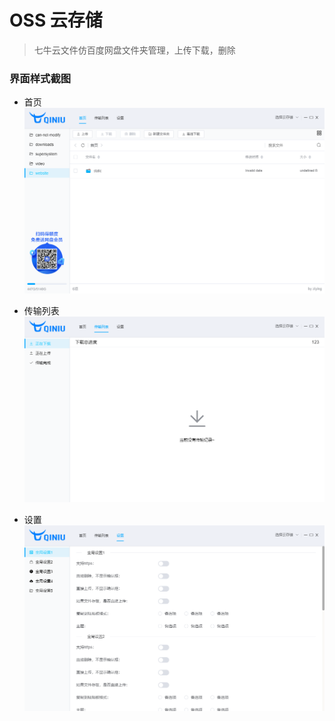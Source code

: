 # OSS 云存储

> 七牛云文件仿百度网盘文件夹管理，上传下载，删除

### 界面样式截图

- 首页
    ![Image text](./image/主页.png)

- 传输列表
    ![Image text](./image/传输列表.png)

- 设置
    ![Image text](./image/设置.png)
